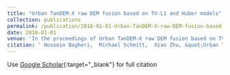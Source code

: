 ```yaml
---
title: "Urban TanDEM-X raw DEM fusion based on TV-L1 and Huber models"
collection: publications
permalink: /publication/2018-01-01-Urban-TanDEM-X-raw-DEM-fusion-based-on-TV-L1-and-Huber-models
date: 2018-01-01
venue: 'In the proceedings of Urban TanDEM-X raw DEM fusion based on TV-L1 and Huber models'
citation: ' Hossein Bagheri,  Michael Schmitt,  Xiao Zhu, &quot;Urban TanDEM-X raw DEM fusion based on TV-L1 and Huber models.&quot; In the proceedings of Urban TanDEM-X raw DEM fusion based on TV-L1 and Huber models, 2018.'
---
```

Use [Google Scholar](https://scholar.google.com/scholar?q=Urban+TanDEM+X+raw+DEM+fusion+based+on+TV+L1+and+Huber+models){:target="_blank"} for full citation